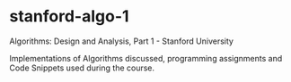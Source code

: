 # stanford-algo-1
Algorithms: Design and Analysis, Part 1 - Stanford University

Implementations of Algorithms discussed, programming assignments and Code Snippets used during the course.
